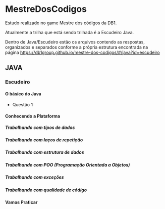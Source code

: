 # MestreDosCodigos
Estudo realizado no game Mestre dos códigos da DB1.

Atualmente a trilha que está sendo trilhada é a Escudeiro Java.

Dentro de Java/Escudeiro estão os arquivos contendo as respostas, organizados e separados conforme a própria estrutura encontrada na página https://db1group.github.io/mestre-dos-codigos/#/java?id=escudeiro

## JAVA

### Escudeiro

#### O básico do Java

* Questão 1

#### Conhecendo a Plataforma

##### Trabalhando com tipos de dados

##### Trabalhando com laços de repetição

##### Trabalhando com estrutura de dados

##### Trabalhando com POO (Programação Orientada a Objetos)

##### Trabalhando com exceções

##### Trabalhando com qualidade de código

#### Vamos Praticar

